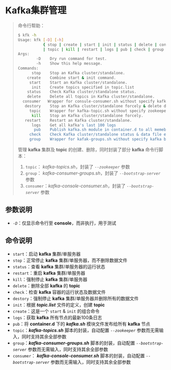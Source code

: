 # Kafka集群管理

> 命令行帮助：
>
> ```bash
> $ kfk -h
> Usage: kfk [-D] [-h]
>            { stop | create | start | init | status | delete | consumer | destory
>            | topic | kill | restart | logs | pub | check | group }
> Args:
>         -D    Dry run command for test.
>         -h    Show this help message.
> Commands:
>       stop    Stop an Kafka cluster/standalone.
>     create    Combine start & init command.
>      start    Start an Kafka cluster/standalone.
>       init    Create topics specified in topic.list
>     status    Check Kafka cluster/standalone status.
>     delete    Delete all topics in Kafka cluster/standalone.
>   consumer   Wrapper for consule-consumer.sh without specify kafka bootstraps.
>    destory    Stop an Kafka cluster/standalone forcely & delete data files.
>      topic    Wrapper for kafka-topic.sh without specify zookeeper address.
>       kill    Stop an Kafka cluster/standalone forcely.
>    restart    Restart an Kafka cluster/standalone.
>       logs    Get all kafka's last 100 logs
>        pub    Publish kafka.sh module in container.d to all memeber hosts.
>      check    Check Kafka cluster/standalone status & data file exists.
>      group    Wrapper for kafak-groups.sh without specify kafka bootstraps.
> ```
>
> 管理 **kafka** 集群及 **topic** 的创建、删除，同时封装了部分 **kafka** 命令行脚本：
>
> 1.  `topic`： *kafka-topics.sh*，封装了 *`--zookeeper`* 参数
> 2. `group`： *kafka-consumer-groups.sh*，封装了 *`--bootstrap-server`* 参数
> 3. `consumer`：*kafka-console-consumer.sh*，封装了 *`--bootstrap-server`* 参数

## 参数说明

* *`-D`*：仅显示命令行至 **console**，而非执行，用于测试

## 命令说明

* `start`：启动 **kafka** 集群/单服务器
* `stop`：正常停止 **kafka** 集群/单服务器，而不删除数据文件
* `status`：查看 **kafka** 集群/单服务器的运行状态
* `restart`：重启 **kafka** 集群/单服务器
* `kill`：强制停止 **kafka** 集群/单服务器
* `delete`：删除全部 **kafka** 的 **topic**
* `check`：检查 **kafka** 容器的运行状态及数据文件
* `destory`：强制停止 **kafka** 集群/单服务器并删除所有的数据文件
* `init`：根据 ***topic.list*** 文件的定义，创建 **topic**
* `create`：这是一个 `start` & `init` 的组合命令
* `logs`：获取 **kafka** 所有节点的最新100条日志
* `pub`：将 **container.d** 下的 ***kafka.sh*** 模块文件发布给所有 **kafka** 节点
* `topic`：***kafka-topics.sh*** 脚本的封装，自动配置 *`--zookeeper`* 参数而无需输入，同时支持其余全部参数
* `group`：***kafka-consumer-groups.sh*** 脚本的封装，自动配置 *`--bootstrap-server`* 参数而无需输入，同时支持其余全部参数
* `consumer`： ***kafka-console-consumer.sh*** 脚本的封装，自动配置 *`--bootstrap-server`* 参数而无需输入，同时支持其余全部参数

